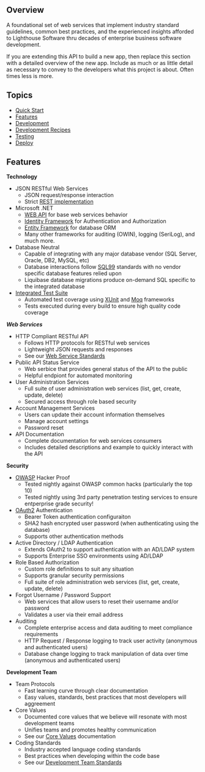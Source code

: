 ## Overview
A foundational set of web services that implement industry standard guidelines, common best practices, and the experienced insights afforded to Lighthouse Software thru decades of enterprise business software development. 

If you are extending this API to build a new app, then replace this section with a detailed overview of the new app. Include as much or as little detail as necessary to convey to the developers what this project is about. Often times less is more. 

## Topics
* [Quick Start](readme_docs/DEVELOP.md#quick-start)
* [Features](readme_docs/FEATURES.md)
* [Development](readme_docs/DEVELOPMENT.md)
* [Development Recipes](readme_docs/DEVELOPMENT-RECIPES.md)
* [Testing](readme_docs/TESTING.md)
* [Deploy](readme_docs/DEPLOY.md)

## Features

__Technology__ 
* JSON RESTful Web Services
  - JSON request/response interaction
  - Strict [REST implementation](readme_docs/STANDARDS-WEB-SERVICES.md)
* Microsoft .NET
  - [WEB API](https://www.asp.net/web-api) for base web services behavior
  - [Identity Framework](https://www.asp.net/identity) for Authentication and Authorization
  - [Entity Framework](https://www.asp.net/entity-framework) for database ORM
  - Many other frameworks for auditing (OWIN), logging (SeriLog), and much more. 
* Database Neutral
  - Capable of integrating with any major database vendor (SQL Server, Oracle, DB2, MySQL, etc)
  - Database interactions follow [SQL99](https://en.wikipedia.org/wiki/SQL:1999) standards with no vendor specific database features relied upon
  - Liquibase database migrations produce on-demand SQL specific to the integrated database
* [Integrated Test Suite](#integrated-test-suite)
  - Automated test coverage using [XUnit](https://xunit.github.io) and [Moq](https://github.com/Moq/moq4/wiki/Quickstart) frameworks
  - Tests executed during every build to ensure high quality code coverage

___Web Services___ 
* HTTP Compliant RESTful API
  - Follows HTTP protocols for RESTful web services
  - Lightweight JSON requests and responses
  - See our [Web Service Standards](readme_docs/STANDARDS-WEB-SERVICES.md)
* Public API Status Service
  - Web serbice that provides general status of the API to the public
  - Helpful endpiont for automated monitoring
* User Administration Services
  - Full suite of user administration web services (list, get, create, update, delete)
  - Secured access through role based security
* Account Management Services
  - Users can update their account information themselves
  - Manage account settings
  - Password reset
* API Documentation
  - Complete documentation for web services consumers
  - Includes detailed descriptions and example to quickly interact with the API

__Security__ 
* [OWASP](https://www.owasp.org/index.php/Category:OWASP_Top_Ten_Project) Hacker Proof
  - Tested nightly against OWASP common hacks (particularly the top 10)
  - Tested nightly using 3rd party penetration testing services to ensure entperprise grade security!
* [OAuth2](https://oauth.net/2/) Authentication
  - Bearer Token authentication configuraiton
  - SHA2 hash encrypted user password (when authenticating using the database)
  - Supports other authentication methods
* Active Directory / LDAP Authentication
  - Extends OAuth2 to support authentication with an AD/LDAP system
  - Supports Enterprise SSO environments using AD/LDAP
* Role Based Authorization
  - Custom role definitions to suit any situation
  - Supports granular security permissions 
  - Full suite of role administration web services (list, get, create, update, delete)
* Forgot Username / Password Support
  - Web services that allow users to reset their username and/or password
  - Validates a user via their email address
* Auditing
  - Complete enterprise access and data auditing to meet compliance requirements
  - HTTP Request / Response logging to track user activity (anonymous and authenticated users)
  - Database change logging to track manipulation of data over time (anonymous and authenticated users)

__Development Team__ 
* Team Protocols 
  - Fast learning curve through clear documentation
  - Easy values, standards, best practices that most developers will aggreement
* Core Values
  - Documented core values that we believe will resonate with most development teams
  - Unifies teams and promotes healthy communication
  - See our [Core Values](readme_docs/DEVELOPMENT.md#core-values) documentation
* Coding Standards 
  - Industry accepted language coding standards
  - Best practices when developing within the code base
  - See our [Development Team Standards](#development-team-standards)


